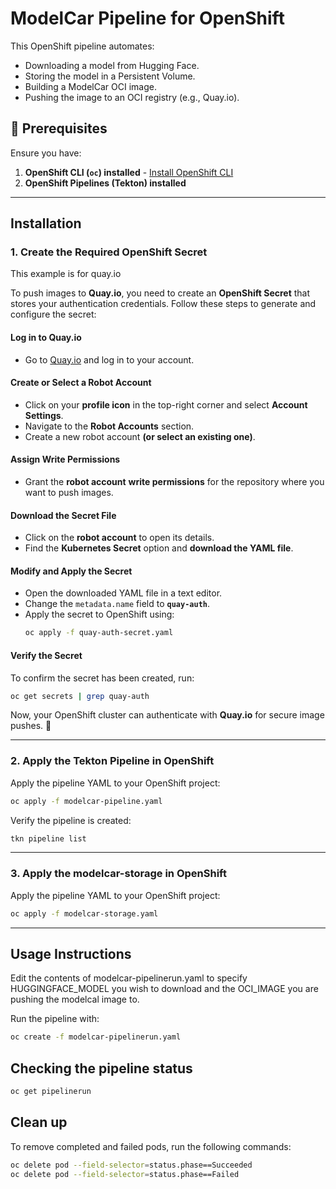 
# ModelCar Pipeline for OpenShift

This OpenShift pipeline automates:
- Downloading a model from Hugging Face.
- Storing the model in a Persistent Volume.
- Building a ModelCar OCI image.
- Pushing the image to an OCI registry (e.g., Quay.io).

## 🚀 Prerequisites

Ensure you have:
1. **OpenShift CLI (`oc`) installed** - [Install OpenShift CLI](https://docs.openshift.com/container-platform/latest/cli_reference/openshift_cli/getting-started-cli.html)
2. **OpenShift Pipelines (Tekton) installed**

---

## Installation

### 1. Create the Required OpenShift Secret

This example is for quay.io

To push images to **Quay.io**, you need to create an **OpenShift Secret** that stores your authentication credentials. Follow these steps to generate and configure the secret:  

#### Log in to Quay.io
- Go to [Quay.io](https://quay.io/) and log in to your account.  

#### Create or Select a Robot Account
- Click on your **profile icon** in the top-right corner and select **Account Settings**.  
- Navigate to the **Robot Accounts** section.  
- Create a new robot account **(or select an existing one)**.  

#### Assign Write Permissions  
- Grant the **robot account** **write permissions** for the repository where you want to push images.  

#### Download the Secret File  
- Click on the **robot account** to open its details.  
- Find the **Kubernetes Secret** option and **download the YAML file**.  

#### Modify and Apply the Secret  
- Open the downloaded YAML file in a text editor.  
- Change the `metadata.name` field to **`quay-auth`**.  
- Apply the secret to OpenShift using:  
  ```sh
  oc apply -f quay-auth-secret.yaml
  ```

#### Verify the Secret  
To confirm the secret has been created, run:  
```sh
oc get secrets | grep quay-auth
```

Now, your OpenShift cluster can authenticate with **Quay.io** for secure image pushes. 🚀

---

### 2. Apply the Tekton Pipeline in OpenShift
Apply the pipeline YAML to your OpenShift project:
```sh
oc apply -f modelcar-pipeline.yaml
```

Verify the pipeline is created:
```sh
tkn pipeline list
```

---

### 3. Apply the modelcar-storage in OpenShift

Apply the pipeline YAML to your OpenShift project:
```sh
oc apply -f modelcar-storage.yaml
```

---

## Usage Instructions

Edit the contents of modelcar-pipelinerun.yaml to specify HUGGINGFACE_MODEL you wish to download and the OCI_IMAGE you are pushing the modelcal image to.

Run the pipeline with:

```sh
oc create -f modelcar-pipelinerun.yaml

```

## Checking the pipeline status

```sh
oc get pipelinerun
```

## Clean up

To remove completed and failed pods, run the following commands:

```sh
oc delete pod --field-selector=status.phase==Succeeded
oc delete pod --field-selector=status.phase==Failed
```
